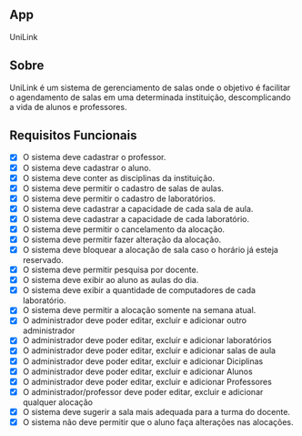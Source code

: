 ## App

UniLink

## Sobre

UniLink é um sistema de gerenciamento de salas onde o objetivo é facilitar o agendamento de salas em uma determinada instituição, descomplicando a vida de alunos e professores.

## Requisitos Funcionais

- [x] O sistema deve cadastrar o professor.
- [x] O sistema deve cadastrar o aluno.
- [x] O sistema deve conter as disciplinas da instituição.
- [x] O sistema deve permitir o cadastro de salas de aulas.
- [x] O sistema deve permitir o cadastro de laboratórios.
- [x] O sistema deve cadastrar a capacidade de cada sala de aula.
- [x] O sistema deve cadastrar a capacidade de cada laboratório.
- [x] O sistema deve permitir o cancelamento da alocação.
- [x] O sistema deve permitir fazer alteração da alocação.
- [x] O sistema deve bloquear a alocação de sala caso o horário já esteja reservado.
- [x] O sistema deve permitir pesquisa por docente.
- [x] O sistema deve exibir ao aluno as aulas do dia.
- [x] O sistema deve exibir a quantidade de computadores de cada laboratório.
- [x] O sistema deve permitir a alocação somente na semana atual.
- [x] O administrador deve poder editar, excluir e adicionar outro administrador
- [x] O administrador deve poder editar, excluir e adicionar laboratórios
- [x] O administrador deve poder editar, excluir e adicionar salas de aula
- [x] O administrador deve poder editar, excluir e adicionar Diciplinas
- [x] O administrador deve poder editar, excluir e adicionar Alunos
- [x] O administrador deve poder editar, excluir e adicionar Professores
- [x] O administrador/professor deve poder editar, excluir e adicionar qualquer alocação
- [x] O sistema deve sugerir a sala mais adequada para a turma do docente.
- [x] O sistema não deve permitir que o aluno faça alterações nas alocações.
